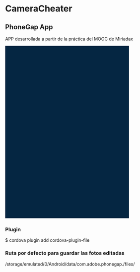 

# CameraCheater
## PhoneGap App
APP desarrollada a partir de la práctica del MOOC de Miriadax

![alt text](screenshots/screenshot.png "screenshots")

### Plugin
$ cordova plugin add cordova-plugin-file

### Ruta por defecto para guardar las fotos editadas
/storage/emulated/0/Android/data/com.adobe.phonegap./files/

